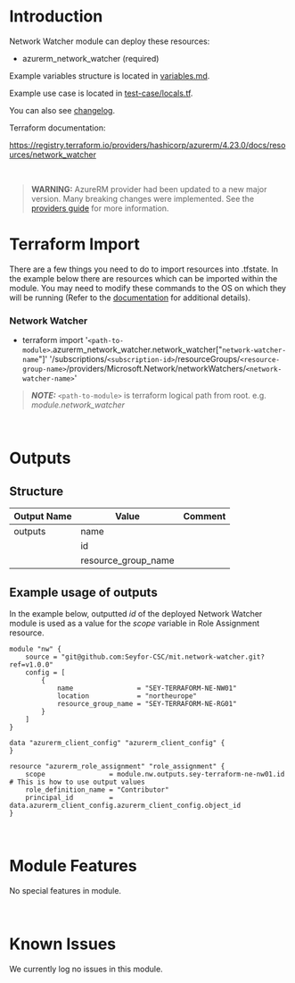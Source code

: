 # Introduction
Network Watcher module can deploy these resources:
* azurerm_network_watcher (required)

Example variables structure is located in [variables.md](variables.md).

Example use case is located in [test-case/locals.tf](test-case/locals.tf).

You can also see [changelog](CHANGELOG.md).

Terraform documentation:

https://registry.terraform.io/providers/hashicorp/azurerm/4.23.0/docs/resources/network_watcher

&nbsp;

> **WARNING:** AzureRM provider had been updated to a new major version. Many breaking changes were implemented. See the [providers guide](https://registry.terraform.io/providers/hashicorp/azurerm/latest/docs/guides/4.0-upgrade-guide) for more information.
 
# Terraform Import
There are a few things you need to do to import resources into .tfstate. In the example below there are resources which can be imported within the module. You may need to modify these commands to the OS on which they will be running (Refer to the [documentation](https://developer.hashicorp.com/terraform/cli/commands/import#example-import-into-resource-configured-with-for_each) for additional details).
### Network Watcher
* terraform import '`<path-to-module>`.azurerm_network_watcher.network_watcher["`network-watcher-name`"]' '/subscriptions/`<subscription-id>`/resourceGroups/`<resource-group-name>`/providers/Microsoft.Network/networkWatchers/`<network-watcher-name>`'

 > **_NOTE:_** `<path-to-module>` is terraform logical path from root. e.g. _module.network\_watcher_

&nbsp;

# Outputs
## Structure

| Output Name | Value               | Comment |
| ----------- | ------------------- | ------- |
| outputs     | name                |         |
|             | id                  |         |
|             | resource_group_name |         |

## Example usage of outputs
In the example below, outputted _id_ of the deployed Network Watcher module is used as a value for the _scope_ variable in Role Assignment resource.
```
module "nw" {
    source = "git@github.com:Seyfor-CSC/mit.network-watcher.git?ref=v1.0.0"
    config = [
        {
            name                = "SEY-TERRAFORM-NE-NW01"
            location            = "northeurope"
            resource_group_name = "SEY-TERRAFORM-NE-RG01"
        }
    ]
}

data "azurerm_client_config" "azurerm_client_config" {
}

resource "azurerm_role_assignment" "role_assignment" {
    scope                = module.nw.outputs.sey-terraform-ne-nw01.id # This is how to use output values
    role_definition_name = "Contributor"
    principal_id         = data.azurerm_client_config.azurerm_client_config.object_id
}
```

&nbsp;

# Module Features
No special features in module.

&nbsp;

# Known Issues
We currently log no issues in this module.